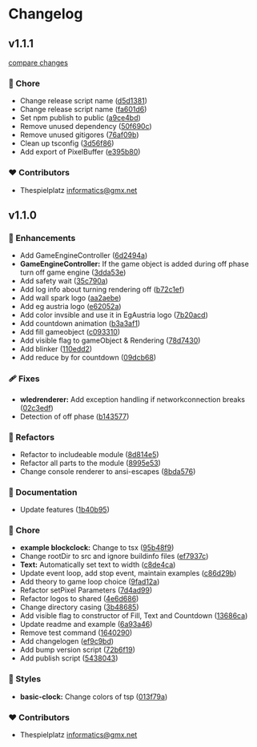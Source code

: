 # Changelog


## v1.1.1

[compare changes](https://github.com/thespielplatz/WallSparkEngine/compare/v1.1.0...v1.1.1)

### 🏡 Chore

- Change release script name ([d5d1381](https://github.com/thespielplatz/WallSparkEngine/commit/d5d1381))
- Change release script name ([fa601d6](https://github.com/thespielplatz/WallSparkEngine/commit/fa601d6))
- Set npm publish to public ([a9ce4bd](https://github.com/thespielplatz/WallSparkEngine/commit/a9ce4bd))
- Remove unused dependency ([50f690c](https://github.com/thespielplatz/WallSparkEngine/commit/50f690c))
- Remove unused gitigores ([76af09b](https://github.com/thespielplatz/WallSparkEngine/commit/76af09b))
- Clean up tsconfig ([3d56f86](https://github.com/thespielplatz/WallSparkEngine/commit/3d56f86))
- Add export of PixelBuffer ([e395b80](https://github.com/thespielplatz/WallSparkEngine/commit/e395b80))

### ❤️ Contributors

- Thespielplatz <informatics@gmx.net>

## v1.1.0


### 🚀 Enhancements

- Add GameEngineController ([6d2494a](https://github.com/thespielplatz/WallSparkEngine/commit/6d2494a))
- **GameEngineController:** If the game object is added during off phase turn off game engine ([3dda53e](https://github.com/thespielplatz/WallSparkEngine/commit/3dda53e))
- Add safety wait ([35c790a](https://github.com/thespielplatz/WallSparkEngine/commit/35c790a))
- Add log info about turning rendering off ([b72c1ef](https://github.com/thespielplatz/WallSparkEngine/commit/b72c1ef))
- Add wall spark logo ([aa2aebe](https://github.com/thespielplatz/WallSparkEngine/commit/aa2aebe))
- Add eg austria logo ([e62052a](https://github.com/thespielplatz/WallSparkEngine/commit/e62052a))
- Add color invsible and use it in EgAustria logo ([7b20acd](https://github.com/thespielplatz/WallSparkEngine/commit/7b20acd))
- Add countdown animation ([b3a3af1](https://github.com/thespielplatz/WallSparkEngine/commit/b3a3af1))
- Add fill gameobject ([c093310](https://github.com/thespielplatz/WallSparkEngine/commit/c093310))
- Add visible flag to gameObject & Rendering ([78d7430](https://github.com/thespielplatz/WallSparkEngine/commit/78d7430))
- Add blinker ([110edd2](https://github.com/thespielplatz/WallSparkEngine/commit/110edd2))
- Add reduce by for countdown ([09dcb68](https://github.com/thespielplatz/WallSparkEngine/commit/09dcb68))

### 🩹 Fixes

- **wledrenderer:** Add exception handling if networkconnection breaks ([02c3edf](https://github.com/thespielplatz/WallSparkEngine/commit/02c3edf))
- Detection of off phase ([b143577](https://github.com/thespielplatz/WallSparkEngine/commit/b143577))

### 💅 Refactors

- Refactor to includeable module ([8d814e5](https://github.com/thespielplatz/WallSparkEngine/commit/8d814e5))
- Refactor all parts to the module ([8995e53](https://github.com/thespielplatz/WallSparkEngine/commit/8995e53))
- Change console renderer to ansi-escapes ([8bda576](https://github.com/thespielplatz/WallSparkEngine/commit/8bda576))

### 📖 Documentation

- Update features ([1b40b95](https://github.com/thespielplatz/WallSparkEngine/commit/1b40b95))

### 🏡 Chore

- **example blockclock:** Change to tsx ([95b48f9](https://github.com/thespielplatz/WallSparkEngine/commit/95b48f9))
- Change rootDir to src and ignore buildinfo files ([ef7937c](https://github.com/thespielplatz/WallSparkEngine/commit/ef7937c))
- **Text:** Automatically set text to width ([c8de4ca](https://github.com/thespielplatz/WallSparkEngine/commit/c8de4ca))
- Update event loop, add stop event, maintain examples ([c86d29b](https://github.com/thespielplatz/WallSparkEngine/commit/c86d29b))
- Add theory to game loop choice ([9fad12a](https://github.com/thespielplatz/WallSparkEngine/commit/9fad12a))
- Refactor setPixel Parameters ([7d4ad99](https://github.com/thespielplatz/WallSparkEngine/commit/7d4ad99))
- Refactor logos to shared ([4e6d686](https://github.com/thespielplatz/WallSparkEngine/commit/4e6d686))
- Change directory casing ([3b48685](https://github.com/thespielplatz/WallSparkEngine/commit/3b48685))
- Add visible flag to constructor of Fill, Text and Countdown ([13686ca](https://github.com/thespielplatz/WallSparkEngine/commit/13686ca))
- Update readme and example ([6a93a46](https://github.com/thespielplatz/WallSparkEngine/commit/6a93a46))
- Remove test command ([1640290](https://github.com/thespielplatz/WallSparkEngine/commit/1640290))
- Add changelogen ([ef9c9bd](https://github.com/thespielplatz/WallSparkEngine/commit/ef9c9bd))
- Add bump version script ([72b6f19](https://github.com/thespielplatz/WallSparkEngine/commit/72b6f19))
- Add publish script ([5438043](https://github.com/thespielplatz/WallSparkEngine/commit/5438043))

### 🎨 Styles

- **basic-clock:** Change colors of tsp ([013f79a](https://github.com/thespielplatz/WallSparkEngine/commit/013f79a))

### ❤️ Contributors

- Thespielplatz <informatics@gmx.net>


